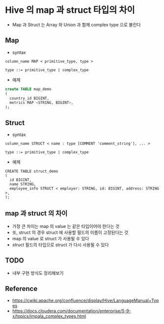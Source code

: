 # Hive 의 map 과 struct 타입의 차이

* Map 과 Struct 는 Array 와 Union 과 함께 complex type 으로 불린다

## Map
* syntax
```
column_name MAP < primitive_type, type >

type ::= primitive_type | complex_type
```
* 예제
```sql
create TABLE map_demo
(
  country_id BIGINT,
  metrics MAP <STRING, BIGINT>,
);
```

## Struct
* syntax
```
column_name STRUCT < name : type [COMMENT 'comment_string'], ... >

type ::= primitive_type | complex_type
```
* 예제
```
CREATE TABLE struct_demo
(
  id BIGINT,
  name STRING,
  employee_info STRUCT < employer: STRING, id: BIGINT, address: STRING >,
);
```

## map 과 struct 의 차이
* 가장 큰 차이는 map 의 value 는 같은 타입이어야 한다는 것
* 또, struct 의 경우 struct 에 사용할 필드의 이름이 고정된다는 것 
* map 의 value 로 struct 가 사용될 수 있다
* struct 필드의 타입으로 struct 가 다시 사용될 수 있다


## TODO
* 내부 구현 방식도 정리해보기

## Reference
* https://cwiki.apache.org/confluence/display/Hive/LanguageManual+Types
* https://docs.cloudera.com/documentation/enterprise/5-9-x/topics/impala_complex_types.html